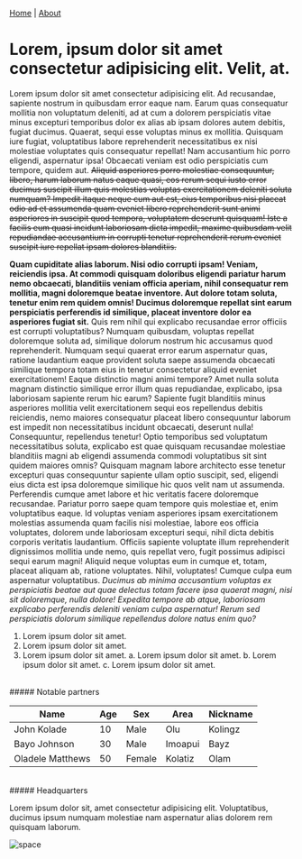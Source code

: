 [Home]('/) | [About](/about.MD)

# Lorem, ipsum dolor sit amet consectetur adipisicing elit. Velit, at.

Lorem ipsum dolor sit amet consectetur adipisicing elit. Ad recusandae, sapiente nostrum in quibusdam error eaque nam. Earum quas consequatur mollitia non voluptatum deleniti, ad at cum a dolorem perspiciatis vitae minus excepturi temporibus dolor ex alias ab ipsam dolores autem debitis, fugiat ducimus. Quaerat, sequi esse voluptas minus ex mollitia. Quisquam iure fugiat, voluptatibus labore reprehenderit necessitatibus ex nisi molestiae voluptates quis consequatur repellat! Nam accusantium hic porro eligendi, aspernatur ipsa! Obcaecati veniam est odio perspiciatis cum tempore, quidem aut. ~~Aliquid asperiores porro molestiae consequuntur, libero, harum laborum natus eaque quasi, eos rerum sequi iusto error ducimus suscipit illum quis molestias voluptas exercitationem deleniti soluta numquam? Impedit itaque neque cum aut est, eius temporibus nisi placeat odio ad et assumenda quam eveniet libero reprehenderit sunt animi asperiores in suscipit quod tempora, voluptatem deserunt quisquam! Iste a facilis eum quasi incidunt laboriosam dicta impedit, maxime quibusdam velit repudiandae accusantium in corrupti tenetur reprehenderit rerum eveniet suscipit iure repellat ipsam dolores blanditiis.~~

**Quam cupiditate alias laborum. Nisi odio corrupti ipsam! Veniam, reiciendis ipsa. At commodi quisquam doloribus eligendi pariatur harum nemo obcaecati, blanditiis veniam officia aperiam, nihil consequatur rem mollitia, magni doloremque beatae inventore. Aut dolore totam soluta, tenetur enim rem quidem omnis! Ducimus doloremque repellat sint earum perspiciatis perferendis id similique, placeat inventore dolor ea asperiores fugiat sit.** Quis rem nihil qui explicabo recusandae error officiis est corrupti voluptatibus? Numquam quibusdam, voluptas repellat doloremque soluta ad, similique dolorum nostrum hic accusamus quod reprehenderit. Numquam sequi quaerat error earum aspernatur quas, ratione laudantium eaque provident soluta saepe assumenda obcaecati similique tempora totam eius in tenetur consectetur aliquid eveniet exercitationem! Eaque distinctio magni animi tempore? Amet nulla soluta magnam distinctio similique error illum quas repudiandae, explicabo, ipsa laboriosam sapiente rerum hic earum? Sapiente fugit blanditiis minus asperiores mollitia velit exercitationem sequi eos repellendus debitis reiciendis, nemo maiores consequatur placeat libero consequuntur laborum est impedit non necessitatibus incidunt obcaecati, deserunt nulla! Consequuntur, repellendus tenetur! Optio temporibus sed voluptatum necessitatibus soluta, explicabo est quae quisquam recusandae molestiae blanditiis magni ab eligendi assumenda commodi voluptatibus sit sint quidem maiores omnis? Quisquam magnam labore architecto esse tenetur excepturi quas consequuntur sapiente ullam optio suscipit, sed, eligendi eius dicta est ipsa doloremque similique hic quos velit nam ut assumenda. Perferendis cumque amet labore et hic veritatis facere doloremque recusandae. Pariatur porro saepe quam tempore quis molestiae et, enim voluptatibus eaque. Id voluptas veniam asperiores ipsam exercitationem molestias assumenda quam facilis nisi molestiae, labore eos officia voluptates, dolorem unde laboriosam excepturi sequi, nihil dicta debitis corporis veritatis laudantium. Officiis sapiente voluptate illum reprehenderit dignissimos mollitia unde nemo, quis repellat vero, fugit possimus adipisci sequi earum magni! Aliquid neque voluptas eum in cumque et, totam, placeat aliquam ab, ratione voluptates. Nihil, voluptates! Cumque culpa eum aspernatur voluptatibus. _Ducimus ab minima accusantium voluptas ex perspiciatis beatae aut quae delectus totam facere ipsa quaerat magni, nisi sit doloremque, nulla dolore! Expedita tempore ab atque, laboriosam explicabo perferendis deleniti veniam culpa aspernatur! Rerum sed perspiciatis dolorum similique repellendus dolore natus enim quo?_

1. Lorem ipsum dolor sit amet.
2. Lorem ipsum dolor sit amet.
3. Lorem ipsum dolor sit amet.
    a. Lorem ipsum dolor sit amet.
    b. Lorem ipsum dolor sit amet.
    c. Lorem ipsum dolor sit amet.

<br>
##### Notable partners

| Name             | Age | Sex    | Area    | Nickname |
|------------------|-----|--------|---------|----------|
| John Kolade      | 10  | Male   | Olu     | Kolingz  |
| Bayo Johnson     | 30  | Male   | Imoapui | Bayz     |
| Oladele Matthews | 50  | Female | Kolatiz | Olam     |

<br>
##### Headquarters

Lorem ipsum dolor sit, amet consectetur adipisicing elit. Voluptatibus, ducimus ipsum numquam molestiae nam aspernatur alias dolorem rem quisquam laborum.

![space](https://imageio.forbes.com/specials-images/imageserve/6207fc7a5241ea9ce3ad2469/Planet-earth-from-the-space-at-night/960x0.jpg?fit=bounds&format=jpg&width=960)
